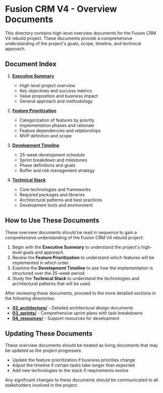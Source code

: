 # Fusion CRM V4 - Overview Documents

This directory contains high-level overview documents for the Fusion CRM V4 rebuild project. These documents provide a comprehensive understanding of the project's goals, scope, timeline, and technical approach.

## Document Index

1. **[Executive Summary](01_executive_summary.md)**
   - High-level project overview
   - Key objectives and success metrics
   - Value proposition and business impact
   - General approach and methodology

2. **[Feature Prioritization](02_feature_prioritization.md)**
   - Categorization of features by priority
   - Implementation phases and rationale
   - Feature dependencies and relationships
   - MVP definition and scope

3. **[Development Timeline](03_timeline.md)**
   - 25-week development schedule
   - Sprint breakdown and milestones
   - Phase definitions and goals
   - Buffer and risk management strategy

4. **[Technical Stack](04_technical_stack.md)**
   - Core technologies and frameworks
   - Required packages and libraries
   - Architectural patterns and best practices
   - Development tools and environment

## How to Use These Documents

These overview documents should be read in sequence to gain a comprehensive understanding of the Fusion CRM V4 rebuild project:

1. Begin with the **Executive Summary** to understand the project's high-level goals and approach.
2. Review the **Feature Prioritization** to understand which features will be implemented in which order.
3. Examine the **Development Timeline** to see how the implementation is structured over the 25-week period.
4. Study the **Technical Stack** to understand the technologies and architectural patterns that will be used.

After reviewing these documents, proceed to the more detailed sections in the following directories:

- **[02_architecture/](../02_architecture/)** - Detailed architectural design documents
- **[03_sprints/](../03_sprints/)** - Comprehensive sprint plans with task breakdowns
- **[04_resources/](../04_resources/)** - Support resources for development

## Updating These Documents

These overview documents should be treated as living documents that may be updated as the project progresses:

- Update the feature prioritization if business priorities change
- Adjust the timeline if certain tasks take longer than expected
- Add new technologies to the stack if requirements evolve

Any significant changes to these documents should be communicated to all stakeholders involved in the project. 